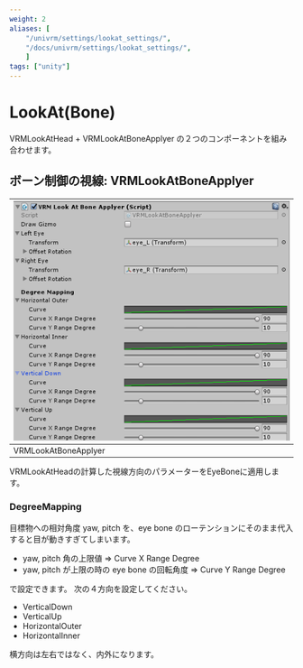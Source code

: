 ```yaml
---
weight: 2
aliases: [
    "/univrm/settings/lookat_settings/",
    "/docs/univrm/settings/lookat_settings/",
    ]
tags: ["unity"]
---
```


# LookAt(Bone)

VRMLookAtHead + VRMLookAtBoneApplyer の２つのコンポーネントを組み合わせます。

## ボーン制御の視線: VRMLookAtBoneApplyer

| ![img](/_static/images/vrm/VRMLookAtBoneApplyer.png) |
|------------------------------------------------------|
| VRMLookAtBoneApplyer                                 |

VRMLookAtHeadの計算した視線方向のパラメーターをEyeBoneに適用します。

### DegreeMapping

目標物への相対角度 yaw, pitch を、eye bone のローテンションにそのまま代入すると目が動きすぎてしまいます。

* yaw, pitch 角の上限値 => Curve X Range Degree
* yaw, pitch が上限の時の eye bone の回転角度 => Curve Y Range Degree

で設定できます。
次の４方向を設定してください。

* VerticalDown
* VerticalUp
* HorizontalOuter
* HorizontalInner

横方向は左右ではなく、内外になります。
